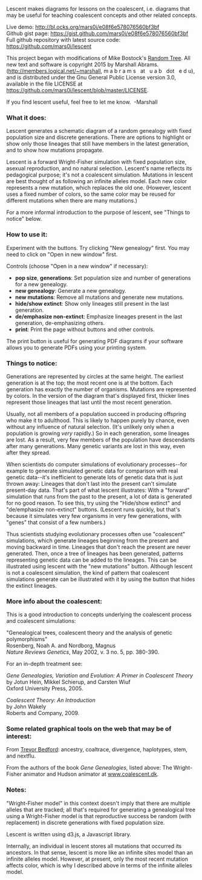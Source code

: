 Lescent makes diagrams for lessons on the coalescent, i.e. diagrams
that may be useful for teaching coalescent concepts and other related
concepts.

Live demo: <a href="http://bl.ocks.org/mars0i/e08f6e578076560bf3bf">http://bl.ocks.org/mars0i/e08f6e578076560bf3bf</a><br/>
Github gist page: <a href="https://gist.github.com/mars0i/e08f6e578076560bf3bf">https://gist.github.com/mars0i/e08f6e578076560bf3bf</a><br/>
Full github repository with latest source code: <a href="https://github.com/mars0i/lescent">https://github.com/mars0i/lescent</a>

This project began with modifications of Mike Bostock's <a href="http://bl.ocks.org/mbostock/999346">Random Tree</a>.
All new text and software is copyright 2015 by Marshall Abrams.  (<a
href="http://members.logical.net/~marshall">http://members.logical.net/~marshall</a>,
m a b r a m s &nbsp;&nbsp;at&nbsp;&nbsp; u a b
&nbsp;&nbsp;dot&nbsp;&nbsp; e d u), and is distributed
under the Gnu General Public License version 3.0, available in the
file LICENSE at  <a
href="https://github.com/mars0i/lescent/blob/master/LICENSE">https://github.com/mars0i/lescent/blob/master/LICENSE</a>.

If you find lescent useful, feel free to let me know.&nbsp; -Marshall

### What it does:

Lescent generates a schematic diagram of a random genealogy with fixed
population size and discrete generations.  There are options to
highlight or show only those lineages that still have members in the
latest generation, and to show how mutations propagate.  

Lescent is a forward Wright-Fisher simulation with fixed population
size, asexual reproduction, and no natural selection.  Lescent's name
reflects its pedagogical purpose; it's not a coalescent simulation.
Mutations in lescent are best thought of as following an infinite
alleles model.  Each new color represents a new mutation, which replaces
the old one.  (However, lescent uses a fixed number of colors, so the
same color may be reused for different mutations when there are many
mutations.)

For a more informal introduction to the purpose of lescent, see
"Things to notice" below.

### How to use it:

Experiment with the buttons.  Try clicking "New genealogy" first.  You
may need to click on "Open in new window" first.

Controls (choose "Open in a new window" if necessary):

* **pop size**, **generations**: Set population size and number of generations for a new genealogy.
* **new genealogy**: Generate a new genealogy.
* **new mutations**: Remove all mutations and generate new mutations.
* **hide/show extinct**: Show only lineages still present in the last generation.
* **de/emphasize non-extinct**: Emphasize lineages present in the last generation, de-emphasizing others.
* **print**: Print the page without buttons and other controls.

The print button is useful for generating PDF diagrams if your software
allows you to generate PDFs using your printing system.

### Things to notice:

Generations are represented by circles at the same height.  The earliest
generation is at the top; the most recent one is at the bottom.  Each
generation has exactly the number of organisms.  Mutations are
represented by colors.  In the version of the diagram that's displayed
first, thicker lines represent those lineages that last until the most
recent generation.

Usually, not all members of a population succeed in producing offspring
who make it to adulthood.  This is likely to happen purely by chance,
even without any influence of natural selection.  (It's unlikely only
when a population is growing *very* rapidly.)  So in each generation,
some lineages are lost.  As a result, very few members of the
population have descendants after many generations.  Many genetic
variants are lost in this way, even after they spread.

When scientists do computer simulations of evolutionary processes--for
example to generate simulated genetic data for comparison with real
genetic data--it's inefficient to generate lots of genetic data that is
just thrown away: Lineages that don't last into the present can't
simulate present-day data.  That's part of what lescent illustrates:
With a "forward" simulation that runs from the past to the present, a
lot of data is generated for no good reason.  To see this, try using the
"Hide/show extinct" and "de/emphasize non-extinct" buttons.  (Lescent
runs quickly, but that's because it simulates very few organisms in very
few generations, with "genes" that consist of a few numbers.)

Thus scientists studying evolutionary processes often use "coalescent"
simulations, which generate lineages beginning from the present and
moving backward in time.  Lineages that don't reach the present are
never generated.  Then, once a tree of lineages has been generated,
patterns representing genetic data can be added to the lineages.  This
can be illustrated using lescent with the "new mutations" button.
Although lescent is not a coalescent simulation, the kind of pattern
that coalescent simulations generate can be illustrated with it by
using the button that hides the extinct lineages.

### More info about the coalescent:

This is a good introduction to concepts underlying the coalescent process and
coalescent simulations:

  "Genealogical trees, coalescent theory and the analysis of genetic polymorphisms"<br/>
  Rosenberg, Noah A. and Nordborg, Magnus<br/>
  *Nature Reviews Genetics*, May 2002, v. 3 no. 5, pp. 380-390.<br/>

For an in-depth treatment see:<br/>

*Gene Genealogies, Variation and Evolution: A Primer in Coalescent Theory*<br/>
by Jotun Hein, Mikkel Schierup, and Carsten Wiuf<br/>
Oxford University Press, 2005.

*Coalescent Theory: An Introduction*<br/>
by John Wakely<br/>
Roberts and Company, 2009.

### Some related graphical tools on the web that may be of interest:

From <a href="http://bedford.io/projects">Trevor Bedford</a>:
ancestry, coaltrace, divergence, haplotypes, stem, and nextflu. 

From the authors of the book *Gene Genealogies*, listed above:
The Wright-Fisher animator and Hudson animator at <a
href="www.coalescent.dk">www.coalescent.dk</a>.

### Notes:

"Wright-Fisher model" in this context doesn't imply that there are
multiple alleles that are tracked; all that's required for generating a
genealogical tree using a Wright-Fisher model is that reproductive
success be random (with replacement) in discrete generations with fixed
population size.

Lescent is written using d3.js, a Javascript library.

Internally, an individual in lescent stores all mutations that
occurred  its ancestors. In that sense, lescent is more like an
infinite sites model than an infinite alleles model.  However, at
present, only the most recent mutation affects color, which is why I
described above in terms of the infinite alleles model.

